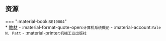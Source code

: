 ## 资源  
=== ":material-book:`SE10004`"  
    * [教材](https://api.ecylt.top/v1/lanzou_link?url=https://cqu-openlib.lanzout.com/ijKQS29bpkoh&type=down) - :material-format-quote-open:`计算机系统概论` - :material-account:`Yale N. Patt` - :material-printer:`机械工业出版社`  